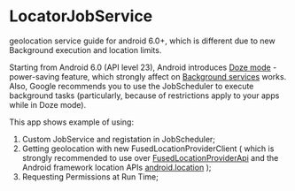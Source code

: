 # LocatorJobService
geolocation service guide for android 6.0+, which is different due to new Background execution and location limits.

  Starting from Android 6.0 (API level 23), Android introduces [Doze mode](https://developer.android.com/training/monitoring-device-state/doze-standby.html?hl=ru) - power-saving feature, which strongly affect on [Background services](https://developer.android.com/about/versions/oreo/background.html?hl=ru#services) works. Also, Google recommends you to use the JobScheduler to execute background tasks (particularly, because of restrictions apply to your apps while in Doze mode).
  
  This app shows example of using:
  1. Custom JobService and registation in JobScheduler;
  2. Getting geolocation with new FusedLocationProviderClient ( which is strongly recommended to use over [FusedLocationProviderApi](https://developers.google.com/android/reference/com/google/android/gms/location/FusedLocationProviderApi?hl=ru) and the Android framework location APIs [android.location](https://developer.android.com/reference/android/location/package-summary.html)  );
  3. Requesting Permissions at Run Time;
  
  
